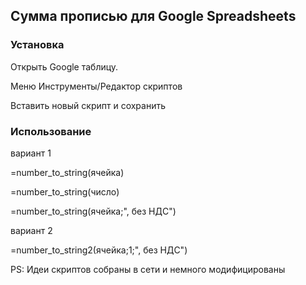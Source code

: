 
## Сумма прописью для Google Spreadsheets
### Установка
Открыть Google таблицу.

Меню Инструменты/Редактор скриптов

Вставить новый скрипт и сохранить

### Использование
вариант 1

=number_to_string(ячейка)

=number_to_string(число)

=number_to_string(ячейка;", без НДС")

вариант 2

=number_to_string2(ячейка;1;", без НДС")



PS: Идеи скриптов собраны в сети и немного модифицированы
